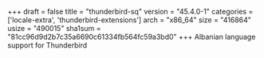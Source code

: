 +++
draft = false
title = "thunderbird-sq"
version = "45.4.0-1"
categories = ['locale-extra', 'thunderbird-extensions']
arch = "x86_64"
size = "416864"
usize = "490015"
sha1sum = "81cc96d9d2b7c35a6690c61334fb564fc59a3bd0"
+++
Albanian language support for Thunderbird